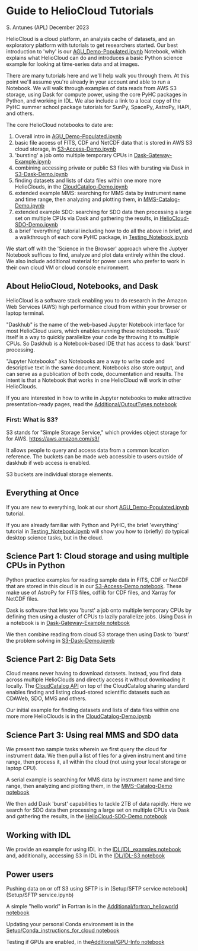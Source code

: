 # Guide to HelioCloud Tutorials
S. Antunes (APL)
December 2023

HelioCloud is a cloud platform, an analysis cache of datasets, and an exploratory platform with tutorials to get researchers started. Our best introduction to 'why' is our [AGU_Demo-Populated.ipynb](AGU_Demo-Populated.ipynb) Notebook, which explains what HelioCloud can do and introduces a basic Python science example for looking at time-series data and at images.

There are many tutorials here and we'll help walk you through them. At this point we'll assume you're already in your account and able to run a Notebook.  We will walk through examples of data reads from AWS S3 storage, using Dask for compute power, using the core PyHC packages in Python, and working in IDL.  We also include a link to a local copy of the PyHC summer school package tutorials for SunPy, SpacePy, AstroPy, HAPI, and others.

The core HelioCloud notebooks to date are:
1) Overall intro in [AGU_Demo-Populated.ipynb](AGU_Demo-Populated.ipynb)
2) basic file access of FITS, CDF and NetCDF data that is stored in AWS S3 cloud storage, in [S3-Access-Demo.ipynb](S3-Access-Demo.ipynb)
3) 'bursting' a job onto multiple temporary CPUs in [Dask-Gateway-Example.ipynb](Dask-Gateway-Example.ipynb)
4) combining accessing private or public S3 files with bursting via Dask in [S3-Dask-Demo.ipynb](S3-Dask-Demo.ipynb)
5) finding datasets and lists of data files within one more more HelioClouds, in the [CloudCatalog-Demo.ipynb](CloudCatalog-Demo.ipynb)
6) extended example MMS: searching for MMS data by instrument name and time range, then analyzing and plotting them, in [MMS-Catalog-Demo.ipynb](MMS-Catalog-Demo.ipynb)
7) extended example SDO: searching for SDO data then processing a large set on multiple CPUs via Dask and gathering the results, in [HelioCloud-SDO-Demo.ipynb](HelioCloud-SDO-Demo.ipynb)
8) a brief 'everything' tutorial including how to do all the above in brief, and a walkthrough of each core PyHC package, in [Testing_Notebook.ipynb](Testing_Notebook.ipynb)

We start off with the 'Science in the Browser' approach where the Juptyer Notebook suffices to find, analyze and plot data entirely within the cloud.  We also include additional material for power users who prefer to work in their own cloud VM or cloud console environment.

## About HelioCloud, Notebooks, and Dask

HelioCloud is a software stack enabling you to do research in the Amazon Web Services (AWS) high performance cloud from within your browser or laptop terminal.

"Daskhub" is the name of the web-based Jupyter Notebook interface for most HelioCloud users, which enables running these notebooks.  'Dask' itself is a way to quickly parallelize your code by throwing it to multiple CPUs.  So Daskhub is a Notebook-based IDE that has access to dask 'burst' processing.

"Jupyter Notebooks" aka Notebooks are a way to write code and descriptive text in the same document.  Notebooks also store output, and can serve as a publication of both code, documentation and results.  The intent is that a Notebook that works in one HelioCloud will work in other HelioClouds.

If you are interested in how to write in Jupyter notebooks to make attractive presentation-ready pages, read the [Additional/OutputTypes notebook](Additional/OutputTypes.ipynb)


### First: What is S3?

S3 stands for "Simple Storage Service," which provides object storage for for AWS. https://aws.amazon.com/s3/

It allows people to query and access data from a common location reference. The buckets can be made web accessible to users outside of daskhub if web access is enabled.

S3 buckets are individual storage elements.

## Everything at Once

If you are new to everything, look at our short [AGU_Demo-Populated.ipynb](AGU_Demo-Populated.ipynb) tutorial.

If you are already familiar with Python and PyHC, the  brief 'everything' tutorial in [Testing_Notebook.ipynb](Testing_Notebook.ipynb) will show you how to (briefly) do typical desktop science tasks, but in the cloud.

## Science Part 1: Cloud storage and using multiple CPUs in Python

Python practice examples for reading sample data in FITS, CDF or NetCDF that are stored in this cloud is in our [S3-Access-Demo notebook](S3-Access-Demo.ipynb). These make use of AstroPy for FITS files, cdflib for CDF files, and Xarray for NetCDF files.

Dask is software that lets you 'burst' a job onto multiple temporary CPUs by defining then using a cluster of CPUs to lazily parallelize jobs. Using Dask in a notebook is in [Dask-Gateway-Example notebook](Dask-Gateway-Example.ipynb)

We then combine reading from cloud S3 storage then using Dask to 'burst' the problem solving in [S3-Dask-Demo.ipynb](S3-Dask-Demo.ipynb)

## Science Part 2: Big Data Sets

Cloud means never having to download datasets. Instead, you find data across multiple HelioClouds and directly access it without downloading it locally.  The [CloudCatalog API](https://pypi.org/project/cloudcatalog/) on top of the CloudCatalog sharing standard enables finding and listing cloud-stored scientific datasets such as CDAWeb, SDO, MMS and others.

Our initial example for finding datasets and lists of data files within one more more HelioClouds is in the [CloudCatalog-Demo.ipynb](CloudCatalog-Demo.ipynb)

## Science Part 3: Using real MMS and SDO data

We present two sample tasks wherein we first query the cloud for instrument data. We then pull a list of files for a given instrument and time range, then process it, all within the cloud (not using your local storage or laptop CPU).

A serial example is searching for MMS data by instrument name and time range, then analyzing and plotting them, in the [MMS-Catalog-Demo notebook](MMS-Catalog-Demo.ipynb)

We then add Dask 'burst' capabilities to tackle 2TB of data rapidly.  Here we search for SDO data then processing a large set on multiple CPUs via Dask and gathering the results, in the [HelioCloud-SDO-Demo notebook](HelioCloud-SDO-Demo.ipynb)

## Working with IDL

We provide an example for using IDL in the [IDL/IDL_examples notebook](IDL/IDL_examples.ipynb) and, additionally, accessing S3 in IDL in the [IDL/IDL-S3 notebook](IDL/IDL-S3.ipynb)

## Power users

Pushing data on or off S3 using SFTP is in [Setup/SFTP service notebook](Setup/SFTP service.ipynb)

A simple "hello world" in Fortran is in the [Additional/fortran_helloworld notebook](Additional/fortran_helloworld.ipynb)

Updating your personal Conda environment is in the [Setup/Conda_instructions_for_cloud notebook](Setup/Conda_instructions_for_cloud.ipynb)

Testing if GPUs are enabled, in the[Additional/GPU-Info notebook](Additonal/GPU-Info.ipynb)
